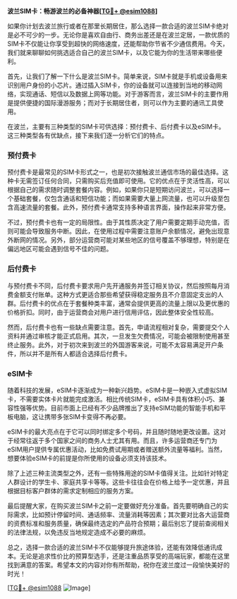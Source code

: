 **波兰SIM卡：畅游波兰的必备神器[[TG💪+ @esim1088](https://t.me/s/esim1088)]**

如果你计划去波兰旅行或者在那里长期居住，那么选择一款合适的波兰SIM卡绝对是必不可少的一步。无论你是喜欢自由行、商务出差还是在波兰定居，一款优质的SIM卡不仅能让你享受到超快的网络速度，还能帮助你节省不少通信费用。今天，我们就来聊聊如何挑选适合自己的波兰SIM卡，以及它能为你的生活带来哪些便利。

首先，让我们了解一下什么是波兰SIM卡。简单来说，SIM卡就是手机或设备用来识别用户身份的小芯片。通过插入SIM卡，你的设备就可以连接到当地的移动网络，实现通话、短信以及数据上网等功能。对于游客而言，波兰SIM卡的主要作用是提供便捷的国际漫游服务；而对于长期居住者，则可以作为主要的通讯工具使用。

在波兰，主要有三种类型的SIM卡可供选择：预付费卡、后付费卡以及eSIM卡。这三种类型各有优缺点，接下来我们逐一分析它们的特点。

### 预付费卡

预付费卡是最常见的SIM卡形式之一，也是初次接触波兰通信市场的最佳选择。这种卡无需签订任何合同，只需购买后充值即可使用。它的优点在于灵活性高，可以根据自己的需求随时调整套餐内容。例如，如果你只是短期访问波兰，可以选择一个基础套餐，仅包含通话和短信功能；而如果需要大量上网流量，也可以升级至包含高速流量的套餐。此外，预付费卡通常支持多种语言界面，操作起来非常方便。

不过，预付费卡也有一定的局限性。由于其性质决定了用户需要定期手动充值，否则可能会导致服务中断。因此，在使用过程中需要注意账户余额情况，避免出现意外断网的情况。另外，部分运营商可能对某些地区的信号覆盖不够理想，特别是在偏远地区可能会遇到信号不佳的问题。

### 后付费卡

与预付费卡不同，后付费卡要求用户先开通服务并签订相关协议，然后按照每月消费金额支付账单。这种方式更适合那些希望获得稳定服务且不介意固定支出的人群。后付费卡的优点在于套餐种类丰富，通常会提供更高的流量上限以及更优惠的价格折扣。同时，由于运营商会对用户进行信用评估，因此整体安全性较高。

然而，后付费卡也有一些缺点需要注意。首先，申请流程相对复杂，需要提交个人资料并通过审核才能正式启用。其次，一旦发生欠费情况，可能会被限制使用甚至终止服务。此外，对于初次来到波兰的外国游客来说，可能不太容易满足开户条件，所以并不是所有人都适合选择后付费卡。

### eSIM卡

随着科技的发展，eSIM卡逐渐成为一种新兴趋势。eSIM卡是一种嵌入式虚拟SIM卡，不需要实体卡片就能完成激活。相比传统SIM卡，eSIM卡具有体积小巧、兼容性强等优势。目前市面上已经有不少品牌推出了支持eSIM功能的智能手机和平板电脑，这让携带多张SIM卡变得不再必要。

eSIM卡的最大亮点在于它可以同时绑定多个号码，并且随时随地更改设置。这对于经常往返于多个国家之间的商务人士尤其有用。而且，许多运营商还专门为eSIM用户提供专属优惠活动，比如免费试用期或者赠送额外流量等福利。当然，想要体验eSIM卡的前提是你所使用的设备必须支持该技术。

除了上述三种主流类型之外，还有一些特殊用途的SIM卡值得关注。比如针对特定人群设计的学生卡、家庭共享卡等等。这些卡往往会在价格上给予一定优惠，并且根据目标客户群体的需求定制相应的服务方案。

最后提醒大家，在购买波兰SIM卡之前一定要做好充分准备。首先要明确自己的实际需求，比如预计停留时间、通话频率、流量消耗等因素；其次要对比各大运营商的资费标准和服务质量，确保最终选定的产品符合预期；最后别忘了提前查阅相关的法律法规，以免违反当地规定造成不必要的麻烦。

总之，选择一款合适的波兰SIM卡不仅能够提升旅途体验，还能有效降低通讯成本。无论是追求性价比的预算型选手，还是注重品质享受的高端玩家，都能在这里找到满意的答案。希望本文的内容对你有所帮助，祝你在波兰度过一段愉快美好的时光！

[[TG💪+ @esim1088](https://t.me/s/esim1088) ![Image](https://i.postimg.cc/4NQfJmqS/Snipaste-2025-05-13-00-14-12.png)]